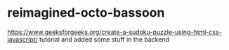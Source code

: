 # reimagined-octo-bassoon
https://www.geeksforgeeks.org/create-a-sudoku-puzzle-using-html-css-javascript/ tutorial and added some stuff in the backend
